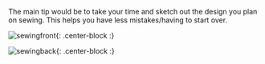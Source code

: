 The main tip would be to take your time and sketch out the design you plan on sewing. This helps you have less mistakes/having to start over. 


![sewingfront](https://mahaletn.github.io/assets/img/sewingfront.png){: .center-block :}  

![sewingback](https://mahaletn.github.io/assets/img/sewingback.png){: .center-block :} 

